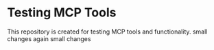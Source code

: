# Testing MCP Tools

This repository is created for testing MCP tools and functionality.
small changes
again small changes 